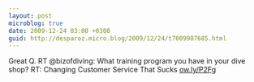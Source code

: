 ```yaml
---
layout: post
microblog: true
date: 2009-12-24 03:00 +0300
guid: http://desparoz.micro.blog/2009/12/24/t7009987685.html
---
```

Great Q. RT @bizofdiving: What training program you have in your dive shop? RT: Changing Customer Service That Sucks [ow.ly/P2Fg](http://ow.ly/P2Fg)
